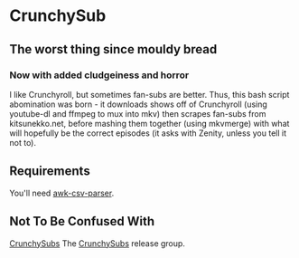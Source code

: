 # CrunchySub

## The worst thing since mouldy bread

### Now with added cludgeiness and horror

I like Crunchyroll, but sometimes fan-subs are better.
Thus, this bash script abomination was born - it downloads shows off of Crunchyroll (using youtube-dl and ffmpeg to mux into mkv) then scrapes fan-subs from kitsunekko.net, before mashing them together (using mkvmerge) with what will hopefully be the correct episodes (it asks with Zenity, unless you tell it not to).

## Requirements

You'll need [awk-csv-parser](https://github.com/geoffroy-aubry/awk-csv-parser).

## Not To Be Confused With

[CrunchySubs](https://github.com/7ouma/CrunchySubs)
The [CrunchySubs](https://anidb.net/perl-bin/animedb.pl?show=group&gid=8811) release group.
